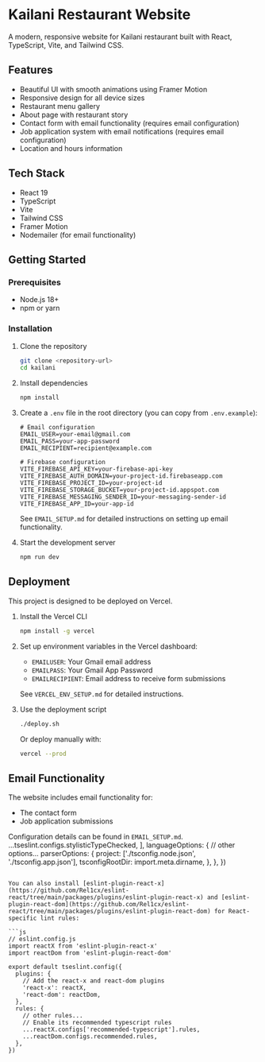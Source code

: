 # Kailani Restaurant Website

A modern, responsive website for Kailani restaurant built with React, TypeScript, Vite, and Tailwind CSS.

## Features

- Beautiful UI with smooth animations using Framer Motion
- Responsive design for all device sizes
- Restaurant menu gallery
- About page with restaurant story
- Contact form with email functionality (requires email configuration)
- Job application system with email notifications (requires email configuration)
- Location and hours information

## Tech Stack

- React 19
- TypeScript
- Vite
- Tailwind CSS
- Framer Motion
- Nodemailer (for email functionality)

## Getting Started

### Prerequisites

- Node.js 18+ 
- npm or yarn

### Installation

1. Clone the repository
   ```bash
   git clone <repository-url>
   cd kailani
   ```

2. Install dependencies
   ```bash
   npm install
   ```

3. Create a `.env` file in the root directory (you can copy from `.env.example`):
   ```
   # Email configuration
   EMAIL_USER=your-email@gmail.com
   EMAIL_PASS=your-app-password
   EMAIL_RECIPIENT=recipient@example.com
   
   # Firebase configuration
   VITE_FIREBASE_API_KEY=your-firebase-api-key
   VITE_FIREBASE_AUTH_DOMAIN=your-project-id.firebaseapp.com
   VITE_FIREBASE_PROJECT_ID=your-project-id
   VITE_FIREBASE_STORAGE_BUCKET=your-project-id.appspot.com
   VITE_FIREBASE_MESSAGING_SENDER_ID=your-messaging-sender-id
   VITE_FIREBASE_APP_ID=your-app-id
   ```
   See `EMAIL_SETUP.md` for detailed instructions on setting up email functionality.

4. Start the development server
   ```bash
   npm run dev
   ```

## Deployment

This project is designed to be deployed on Vercel.

1. Install the Vercel CLI
   ```bash
   npm install -g vercel
   ```

2. Set up environment variables in the Vercel dashboard:
   - `EMAILUSER`: Your Gmail email address
   - `EMAILPASS`: Your Gmail App Password
   - `EMAILRECIPIENT`: Email address to receive form submissions

   See `VERCEL_ENV_SETUP.md` for detailed instructions.

3. Use the deployment script
   ```bash
   ./deploy.sh
   ```
   Or deploy manually with:
   ```bash
   vercel --prod
   ```

## Email Functionality

The website includes email functionality for:
- The contact form
- Job application submissions

Configuration details can be found in `EMAIL_SETUP.md`.
    ...tseslint.configs.stylisticTypeChecked,
  ],
  languageOptions: {
    // other options...
    parserOptions: {
      project: ['./tsconfig.node.json', './tsconfig.app.json'],
      tsconfigRootDir: import.meta.dirname,
    },
  },
})
```

You can also install [eslint-plugin-react-x](https://github.com/Rel1cx/eslint-react/tree/main/packages/plugins/eslint-plugin-react-x) and [eslint-plugin-react-dom](https://github.com/Rel1cx/eslint-react/tree/main/packages/plugins/eslint-plugin-react-dom) for React-specific lint rules:

```js
// eslint.config.js
import reactX from 'eslint-plugin-react-x'
import reactDom from 'eslint-plugin-react-dom'

export default tseslint.config({
  plugins: {
    // Add the react-x and react-dom plugins
    'react-x': reactX,
    'react-dom': reactDom,
  },
  rules: {
    // other rules...
    // Enable its recommended typescript rules
    ...reactX.configs['recommended-typescript'].rules,
    ...reactDom.configs.recommended.rules,
  },
})
```

